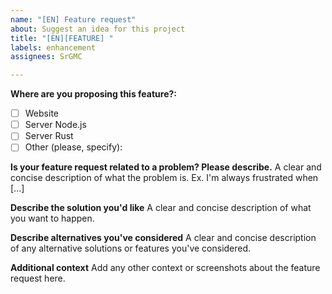 ```yaml
---
name: "[EN] Feature request"
about: Suggest an idea for this project
title: "[EN][FEATURE] "
labels: enhancement
assignees: SrGMC

---
```


**Where are you proposing this feature?:**
- [ ] Website
- [ ] Server Node.js
- [ ] Server Rust
- [ ] Other (please, specify):

**Is your feature request related to a problem? Please describe.**
A clear and concise description of what the problem is. Ex. I'm always frustrated when [...]

**Describe the solution you'd like**
A clear and concise description of what you want to happen.

**Describe alternatives you've considered**
A clear and concise description of any alternative solutions or features you've considered.

**Additional context**
Add any other context or screenshots about the feature request here.
